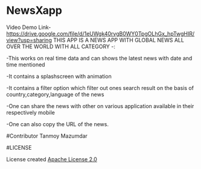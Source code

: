 # NewsXapp
Video Demo Link-https://drive.google.com/file/d/1eUWgk40rvgB0WY0TpgOLhGx_hpTwgHIR/view?usp=sharing
THIS APP IS A NEWS APP WITH GLOBAL NEWS ALL OVER THE WORLD WITH ALL CATEGORY -:

-This works on real time data and can shows the latest news with date and time mentioned

-It contains a splashscreen with animation

-It contains a filter option which filter out ones search result on the basis of country,category,language of the news

-One can share the news with other on various application available in their respectively mobile

-One can also copy the URL of the news.

#Contributor
Tanmoy Mazumdar

#LICENSE

License created [Apache License 2.0](LICENSE)
